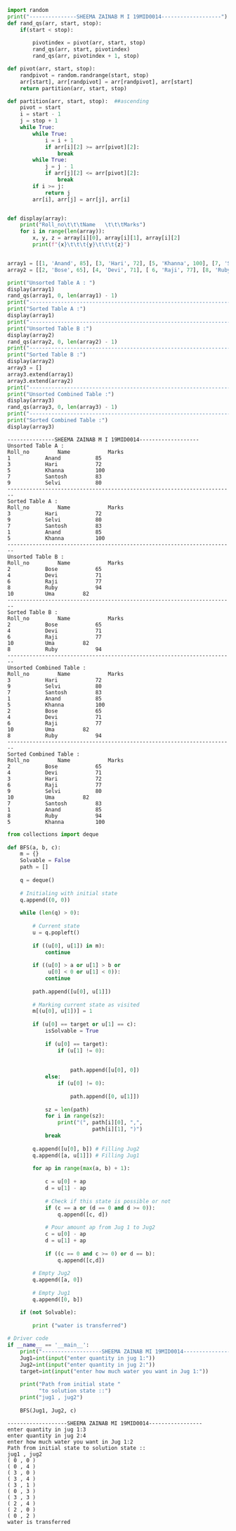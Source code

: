 ```python
import random
print("---------------SHEEMA ZAINAB M I 19MID0014-------------------")
def rand_qs(arr, start, stop):
    if(start < stop):
        
        pivotindex = pivot(arr, start, stop)
        rand_qs(arr, start, pivotindex)
        rand_qs(arr, pivotindex + 1, stop)

def pivot(arr, start, stop):
    randpivot = random.randrange(start, stop)
    arr[start], arr[randpivot] = arr[randpivot], arr[start]
    return partition(arr, start, stop)

def partition(arr, start, stop):  ##ascending
    pivot = start  
    i = start - 1
    j = stop + 1
    while True:
        while True:
            i = i + 1
            if arr[i][2] >= arr[pivot][2]:
                break
        while True:
            j = j - 1
            if arr[j][2] <= arr[pivot][2]:
                break
        if i >= j:
            return j
        arr[i], arr[j] = arr[j], arr[i]


def display(array):
    print("Roll_no\t\t\tName   \t\t\tMarks")
    for i in range(len(array)):
        x, y, z = array[i][0], array[i][1], array[i][2]
        print(f"{x}\t\t\t{y}\t\t\t{z}")


array1 = [[1, 'Anand', 85], [3, 'Hari', 72], [5, 'Khanna', 100], [7, 'Santosh', 83], [9, 'Selvi', 80]]
array2 = [[2, 'Bose', 65], [4, 'Devi', 71], [ 6, 'Raji', 77], [8, 'Ruby', 94], [10, 'Uma', 82]]

print("Unsorted Table A : ")
display(array1)
rand_qs(array1, 0, len(array1) - 1)
print("------------------------------------------------------------------------")
print("Sorted Table A :")
display(array1)
print("------------------------------------------------------------------------")
print("Unsorted Table B :")
display(array2)
rand_qs(array2, 0, len(array2) - 1)
print("------------------------------------------------------------------------")
print("Sorted Table B :")
display(array2)
array3 = []
array3.extend(array1)
array3.extend(array2)
print("------------------------------------------------------------------------")
print("Unsorted Combined Table :")
display(array3)
rand_qs(array3, 0, len(array3) - 1)
print("------------------------------------------------------------------------")
print("Sorted Combined Table :")
display(array3)

```

    ---------------SHEEMA ZAINAB M I 19MID0014-------------------
    Unsorted Table A : 
    Roll_no			Name   			Marks
    1			Anand			85
    3			Hari			72
    5			Khanna			100
    7			Santosh			83
    9			Selvi			80
    ------------------------------------------------------------------------
    Sorted Table A :
    Roll_no			Name   			Marks
    3			Hari			72
    9			Selvi			80
    7			Santosh			83
    1			Anand			85
    5			Khanna			100
    ------------------------------------------------------------------------
    Unsorted Table B :
    Roll_no			Name   			Marks
    2			Bose			65
    4			Devi			71
    6			Raji			77
    8			Ruby			94
    10			Uma			82
    ------------------------------------------------------------------------
    Sorted Table B :
    Roll_no			Name   			Marks
    2			Bose			65
    4			Devi			71
    6			Raji			77
    10			Uma			82
    8			Ruby			94
    ------------------------------------------------------------------------
    Unsorted Combined Table :
    Roll_no			Name   			Marks
    3			Hari			72
    9			Selvi			80
    7			Santosh			83
    1			Anand			85
    5			Khanna			100
    2			Bose			65
    4			Devi			71
    6			Raji			77
    10			Uma			82
    8			Ruby			94
    ------------------------------------------------------------------------
    Sorted Combined Table :
    Roll_no			Name   			Marks
    2			Bose			65
    4			Devi			71
    3			Hari			72
    6			Raji			77
    9			Selvi			80
    10			Uma			82
    7			Santosh			83
    1			Anand			85
    8			Ruby			94
    5			Khanna			100
    


```python
from collections import deque
 
def BFS(a, b, c):
    m = {}
    Solvable = False
    path = []
     
    q = deque()
     
    # Initialing with initial state
    q.append((0, 0))
 
    while (len(q) > 0):
         
        # Current state
        u = q.popleft()
 
        if ((u[0], u[1]) in m):
            continue
 
        if ((u[0] > a or u[1] > b or
             u[0] < 0 or u[1] < 0)):
            continue
 
        path.append([u[0], u[1]])
 
        # Marking current state as visited
        m[(u[0], u[1])] = 1
 
        if (u[0] == target or u[1] == c):
            isSolvable = True
             
            if (u[0] == target):
                if (u[1] != 0):
                     
            
                    path.append([u[0], 0])
            else:
                if (u[0] != 0):
 
                    path.append([0, u[1]])
 
            sz = len(path)
            for i in range(sz):
                print("(", path[i][0], ",",
                           path[i][1], ")")
            break
            
        q.append([u[0], b]) # Filling Jug2
        q.append([a, u[1]]) # Filling Jug1
 
        for ap in range(max(a, b) + 1):
 
            c = u[0] + ap
            d = u[1] - ap
 
            # Check if this state is possible or not
            if (c == a or (d == 0 and d >= 0)):
                q.append([c, d])
 
            # Pour amount ap from Jug 1 to Jug2
            c = u[0] - ap
            d = u[1] + ap
 
            if ((c == 0 and c >= 0) or d == b):
                q.append([c,d])
         
        # Empty Jug2
        q.append([a, 0])
         
        # Empty Jug1
        q.append([0, b])

    if (not Solvable):
        
        print ("water is transferred")
 
# Driver code
if __name__ == '__main__':
    print("-------------------SHEEMA ZAINAB MI 19MID0014-----------------")
    Jug1=int(input("enter quantity in jug 1:"))
    Jug2=int(input("enter quantity in jug 2:"))
    target=int(input("enter how much water you want in Jug 1:"))
    
    print("Path from initial state "
          "to solution state ::")
    print("jug1 , jug2")
     
    BFS(Jug1, Jug2, c)
```

    -------------------SHEEMA ZAINAB MI 19MID0014-----------------
    enter quantity in jug 1:3
    enter quantity in jug 2:4
    enter how much water you want in Jug 1:2
    Path from initial state to solution state ::
    jug1 , jug2
    ( 0 , 0 )
    ( 0 , 4 )
    ( 3 , 0 )
    ( 3 , 4 )
    ( 3 , 1 )
    ( 0 , 3 )
    ( 3 , 3 )
    ( 2 , 4 )
    ( 2 , 0 )
    ( 0 , 2 )
    water is transferred
    


```python

```
